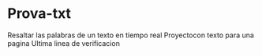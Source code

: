 # Prova-txt
Resaltar las palabras de un texto en tiempo real
Proyectocon texto para una pagina
Ultima linea de verificacion
